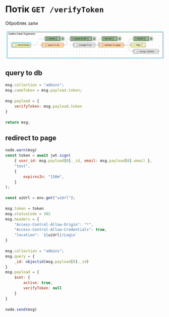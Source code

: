 # Потік `GET /verifyToken`

Обробляє запи

![image-20230518173641505](media/image-20230518173641505.png)

## query to db

```js
msg.collection = "admins";
msg.cameToken = msg.payload.token;

msg.payload = {
    verifyToken: msg.payload.token
}

return msg;
```

## redirect to page

```js
node.warn(msg)
const token = await jwt.sign(
    { user_id: msg.payload[0]._id, email: msg.payload[0].email },
    "test",
    {
        expiresIn: "150m",
    }
);

const uiUrl = env.get("uiUrl");

msg.token = token
msg.statusCode = 302
msg.headers = {
    "Access-Control-Allow-Origin": "*",
    "Access-Control-Allow-Credentials": true,
    "location": `${uiUrl}/Login`
}

msg.collection = "admins";
msg.query = {
    _id: objectid(msg.payload[0]._id)
}
msg.payload = {
    $set: {
        active: true,
        verifyToken: null
    }
}

node.send(msg)
```

